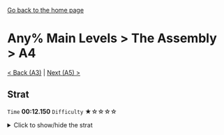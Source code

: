 [Go back to the home page](https://github.com/Doublevil/scbspeedrun)

# Any% Main Levels > The Assembly > A4

[< Back (A3)](https://github.com/Doublevil/scbspeedrun/blob/main/levels/any_ml/A/A3.md) | [Next (A5) >](https://github.com/Doublevil/scbspeedrun/blob/main/levels/any_ml/A/A5.md)

## Strat

`Time` **00:12.150** `Difficulty` ★☆☆☆☆
<details>
  <summary>Click to show/hide the strat</summary>

  [![Strat animation](https://github.com/Doublevil/scbspeedrun/blob/main/media/levels/A/A4_Strat.webp)](https://github.com/Doublevil/scbspeedrun/blob/main/media/levels/A/A4_Strat.mp4?raw=true)
</details>
